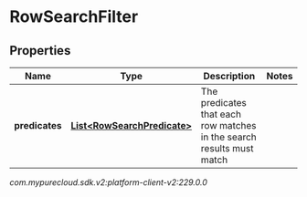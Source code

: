# RowSearchFilter


## Properties

| Name | Type | Description | Notes |
| ------------ | ------------- | ------------- | ------------- |
| **predicates** | [**List&lt;RowSearchPredicate&gt;**](RowSearchPredicate) | The predicates that each row matches in the search results must match |  |




_com.mypurecloud.sdk.v2:platform-client-v2:229.0.0_
